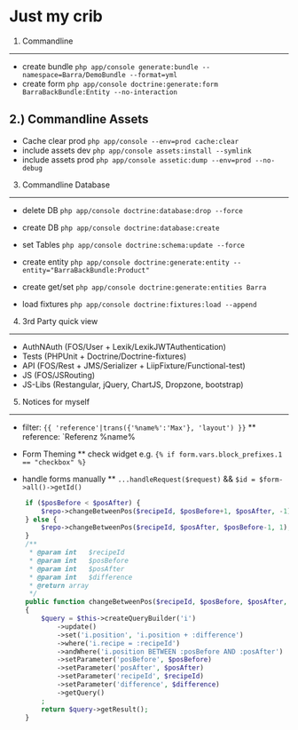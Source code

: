 Just my crib
=============

1) Commandline
---------------
  * create bundle       `php app/console generate:bundle --namespace=Barra/DemoBundle --format=yml`
  * create form         `php app/console doctrine:generate:form BarraBackBundle:Entity --no-interaction`
  
2.) Commandline Assets
-----------------------
  * Cache clear prod    `php app/console --env=prod cache:clear`
  * include assets dev  `php app/console assets:install --symlink`
  * include assets prod `php app/console assetic:dump --env=prod --no-debug`

3) Commandline Database
------------------------
  * delete DB           `php app/console doctrine:database:drop --force`
  * create DB           `php app/console doctrine:database:create`
  * set Tables          `php app/console doctrine:schema:update --force`
  
  * create entity       `php app/console doctrine:generate:entity --entity="BarraBackBundle:Product"`
  * create get/set      `php app/console doctrine:generate:entities Barra`
  * load fixtures       `php app/console doctrine:fixtures:load --append`
  
4) 3rd Party quick view
-----------------------
  * AuthNAuth   (FOS/User + Lexik/LexikJWTAuthentication)
  * Tests       (PHPUnit + Doctrine/Doctrine-fixtures)
  * API         (FOS/Rest + JMS/Serializer + LiipFixture/Functional-test)
  * JS          (FOS/JSRouting)
  * JS-Libs     (Restangular, jQuery, ChartJS, Dropzone, bootstrap)

5) Notices for myself
----------------------
  * filter: `{{ 'reference'|trans({'%name%':'Max'}, 'layout') }}`
  ** reference: `Referenz %name%

  * Form Theming
  ** check widget e.g. `{% if form.vars.block_prefixes.1 == "checkbox" %}`

  * handle forms manually
  ** `...handleRequest($request)` && `$id = $form->all()->getId()`


```php
    if ($posBefore < $posAfter) {
        $repo->changeBetweenPos($recipeId, $posBefore+1, $posAfter, -1);
    } else {
        $repo->changeBetweenPos($recipeId, $posAfter, $posBefore-1, 1);
    }
    /**
     * @param int   $recipeId
     * @param int   $posBefore
     * @param int   $posAfter
     * @param int   $difference
     * @return array
     */
    public function changeBetweenPos($recipeId, $posBefore, $posAfter, $difference)
    {
        $query = $this->createQueryBuilder('i')
            ->update()
            ->set('i.position', 'i.position + :difference')
            ->where('i.recipe = :recipeId')
            ->andWhere('i.position BETWEEN :posBefore AND :posAfter')
            ->setParameter('posBefore', $posBefore)
            ->setParameter('posAfter', $posAfter)
            ->setParameter('recipeId', $recipeId)
            ->setParameter('difference', $difference)
            ->getQuery()
        ;
        return $query->getResult();
    }
```